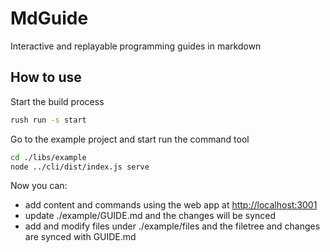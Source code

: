 # MdGuide

Interactive and replayable programming guides in markdown

## How to use
Start the build process

```sh
rush run -s start
```

Go to the example project and start run the command tool

```sh
cd ./libs/example
node ../cli/dist/index.js serve
```

Now you can:
- add content and commands using the web app at [http://localhost:3001](http://localhost:3001)
- update ./example/GUIDE.md and the changes will be synced
- add and modify files under ./example/files and the filetree and changes are synced with GUIDE.md